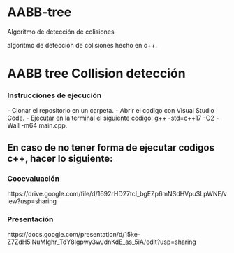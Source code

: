 # AABB-tree
Algoritmo de detección de colisiones

algoritmo de detección de colisiones hecho en c++.

<h1>AABB tree Collision detección</h1>

<h3>Instrucciones de ejecución</h3>
- Clonar el repositorio en un carpeta.
- Abrir el codigo con Visual Studio Code.
- Ejecutar en la terminal el siguiente codigo: g++ -std=c++17 -O2 -Wall -m64 main.cpp.

En caso de no tener forma de ejecutar codigos c++, hacer lo siguiente:
-


<h3>Cooevaluación</h3>
https://drive.google.com/file/d/1692rHD27tcl_bgEZp6mNSdHVpuSLpWNE/view?usp=sharing


<h3>Presentación</h3>
https://docs.google.com/presentation/d/15ke-Z7ZdH5lNuMIghr_TdY8Igpwy3wJdnKdE_as_5iA/edit?usp=sharing
